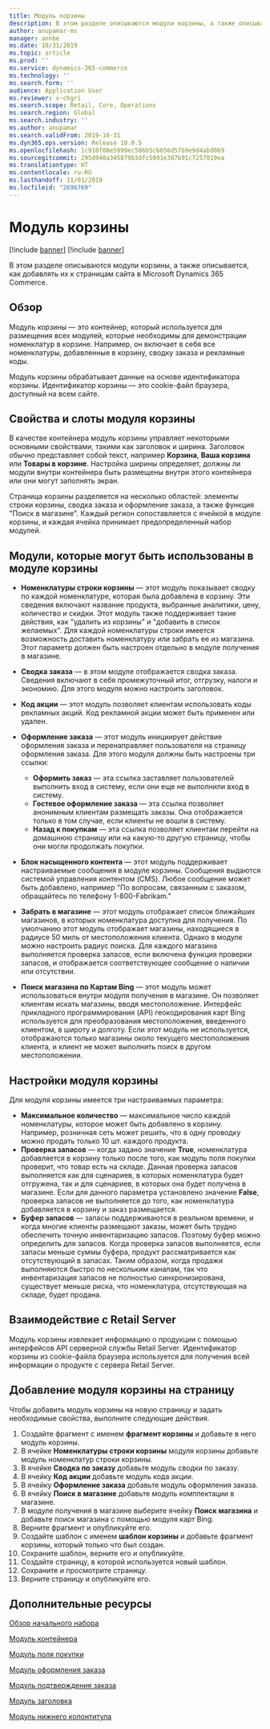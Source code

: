 ```yaml
---
title: Модуль корзины
description: В этом разделе описываются модули корзины, а также описывается, как добавлять их к страницам сайта в Microsoft Dynamics 365 Commerce.
author: anupamar-ms
manager: annbe
ms.date: 10/31/2019
ms.topic: article
ms.prod: ''
ms.service: dynamics-365-commerce
ms.technology: ''
ms.search.form: ''
audience: Application User
ms.reviewer: v-chgri
ms.search.scope: Retail, Core, Operations
ms.search.region: Global
ms.search.industry: ''
ms.author: anupamar
ms.search.validFrom: 2019-10-31
ms.dyn365.ops.version: Release 10.0.5
ms.openlocfilehash: 1c910f08e5999ec586b5cb656d5769e9d4abd069
ms.sourcegitcommit: 295d940a345879b3dfc5991e387b91c7257019ea
ms.translationtype: HT
ms.contentlocale: ru-RU
ms.lasthandoff: 11/01/2019
ms.locfileid: "2696769"
---
```

# <a name="cart-module"></a>Модуль корзины

[!include [banner](includes/preview-banner.md)]
[!include [banner](includes/banner.md)]

В этом разделе описываются модули корзины, а также описывается, как добавлять их к страницам сайта в Microsoft Dynamics 365 Commerce.

## <a name="overview"></a>Обзор

Модуль корзины — это контейнер, который используется для размещения всех модулей, которые необходимы для демонстрации номенклатур в корзине. Например, он включает в себя все номенклатуры, добавленные в корзину, сводку заказа и рекламные коды.

Модуль корзины обрабатывает данные на основе идентификатора корзины. Идентификатор корзины — это cookie-файл браузера, доступный на всем сайте.

## <a name="cart-module-properties-and-slots"></a>Свойства и слоты модуля корзины

В качестве контейнера модуль корзины управляет некоторыми основными свойствами, такими как заголовок и ширина. Заголовок обычно представляет собой текст, например **Корзина**, **Ваша корзина** или **Товары в корзине**. Настройка ширины определяет, должны ли модули внутри контейнера быть размещены внутри этого контейнера или они могут заполнять экран.

Страница корзины разделяется на несколько областей: элементы строки корзины, сводка заказа и оформление заказа, а также функция "Поиск в магазине". Каждый регион сопоставляется с ячейкой в модуле корзины, и каждая ячейка принимает предопределенный набор модулей.

## <a name="modules-that-can-be-used-in-a-cart-module"></a>Модули, которые могут быть использованы в модуле корзины

- **Номенклатуры строки корзины** — этот модуль показывает сводку по каждой номенклатуре, которая была добавлена в корзину. Эти сведения включают название продукта, выбранные аналитики, цену, количество и скидки. Этот модуль также поддерживает такие действия, как "удалить из корзины" и "добавить в список желаемых". Для каждой номенклатуры строки имеется возможность доставить номенклатуру или забрать ее из магазина. Этот параметр должен быть настроен отдельно в модуле получения в магазине.
- **Сводка заказа** — в этом модуле отображается сводка заказа. Сведения включают в себя промежуточный итог, отгрузку, налоги и экономию. Для этого модуля можно настроить заголовок.
- **Код акции** — этот модуль позволяет клиентам использовать коды рекламных акций. Код рекламной акции может быть применен или удален.
- **Оформление заказа** — этот модуль инициирует действие оформления заказа и перенаправляет пользователя на страницу оформления заказа. Для этого модуля должны быть настроены три ссылки:

    - **Оформить заказ** — эта ссылка заставляет пользователей выполнить вход в систему, если они еще не выполнили вход в систему.
    - **Гостевое оформление заказа** — эта ссылка позволяет анонимным клиентам размещать заказы. Она отображается только в том случае, если клиенты не вошли в систему.
    - **Назад к покупкам** — эта ссылка позволяет клиентам перейти на домашнюю страницу или на какую-то другую страницу, чтобы они могли продолжать покупки.

- **Блок насыщенного контента** — этот модуль поддерживает настраиваемые сообщения в модуле корзины. Сообщения выдаются системой управления контентом (CMS). Любое сообщение может быть добавлено, например "По вопросам, связанным с заказом, обращайтесь по телефону 1-800-Fabrikam."
- **Забрать в магазине** — этот модуль отображает список ближайших магазинов, в которых номенклатура доступна для получения. По умолчанию этот модуль отображает магазины, находящиеся в радиусе 50 миль от местоположения клиента. Однако в модуле можно настроить радиус поиска. Для каждого магазина выполняется проверка запасов, если включена функция проверки запасов, и отображается соответствующее сообщение о наличии или отсутствии.
- **Поиск магазина по Картам Bing** — этот модуль может использоваться внутри модуля получения в магазине. Он позволяет клиентам искать магазины, вводя местоположение. Интерфейс прикладного программирования (API) геокодирования карт Bing используется для преобразования местоположения, введенного клиентом, в широту и долготу. Если этот модуль не используется, отображаются только магазины около текущего местоположения клиента, и клиент не может выполнить поиск в другом местоположении.

## <a name="cart-module-settings"></a>Настройки модуля корзины

Для модуля корзины имеется три настраиваемых параметра:

- **Максимальное количество** — максимальное число каждой номенклатуры, которое может быть добавлено в корзину. Например, розничная сеть может решить, что в одну проводку можно продать только 10 шт. каждого продукта.
- **Проверка запасов** — когда задано значение **True**, номенклатура добавляется в корзину только после того, как модуль поля покупки проверит, что товар есть на складе. Данная проверка запасов выполняется как для сценариев, в которых номенклатура будет отгружена, так и для сценариев, в которых она будет получена в магазине. Если для данного параметра установлено значение **False**, проверка запасов не выполняется до того, как номенклатура добавляется в корзину и заказ размещается.
- **Буфер запасов** — запасы поддерживаются в реальном времени, и когда многие клиенты размещают заказы, может быть трудно обеспечить точную инвентаризацию запасов. Поэтому буфер можно определить для запасов. Когда проверка запасов выполняется, если запасы меньше суммы буфера, продукт рассматривается как отсутствующий в запасах. Таким образом, когда продажи выполняются быстро по нескольким каналам, так что инвентаризация запасов не полностью синхронизирована, существует меньше риска, что номенклатура, отсутствующая на складе, будет продана.

## <a name="retail-server-interaction"></a>Взаимодействие с Retail Server

Модуль корзины извлекает информацию о продукции с помощью интерфейсов API серверной службы Retail Server. Идентификатор корзины из cookie-файла браузера используется для получения всей информации о продукте с сервера Retail Server.

## <a name="add-a-cart-module-to-a-page"></a>Добавление модуля корзины на страницу

Чтобы добавить модуль корзины на новую страницу и задать необходимые свойства, выполните следующие действия.

1. Создайте фрагмент с именем **фрагмент корзины** и добавьте в него модуль корзины.
1. В ячейке **Номенклатуры строки корзины** модуля корзины добавьте модуль номенклатур строки корзины.
1. В ячейке **Сводка по заказу** добавьте модуль сводки по заказу.
1. В ячейку **Код акции** добавьте модуль кода акции.
1. В ячейку **Оформление заказа** добавьте модуль оформления заказа.
1. В ячейку **Поиск в магазине** добавьте модуль комплектации в магазине.
1. В модуле получения в магазине выберите ячейку **Поиск магазина** и добавьте поиск магазина с помощью модуля карт Bing.
1. Верните фрагмент и опубликуйте его.
1. Создайте шаблон с именем **шаблон корзины** и добавьте фрагмент корзины, который только что был создан.
1. Сохраните шаблон, верните его и опубликуйте.
1. Создайте страницу, в которой используется новый шаблон.
1. Сохраните и просмотрите страницу.
1. Верните страницу и опубликуйте его.

## <a name="additional-resources"></a>Дополнительные ресурсы

[Обзор начального набора](starter-kit-overview.md)

[Модуль контейнера](add-container-module.md)

[Модуль поля покупки](add-buy-box.md)

[Модуль оформления заказа](add-checkout-module.md)

[Модуль подтверждения заказа](order-confirmation-module.md)

[Модуль заголовка](author-header-module.md)

[Модуль нижнего колонтитула](author-footer-module.md)
